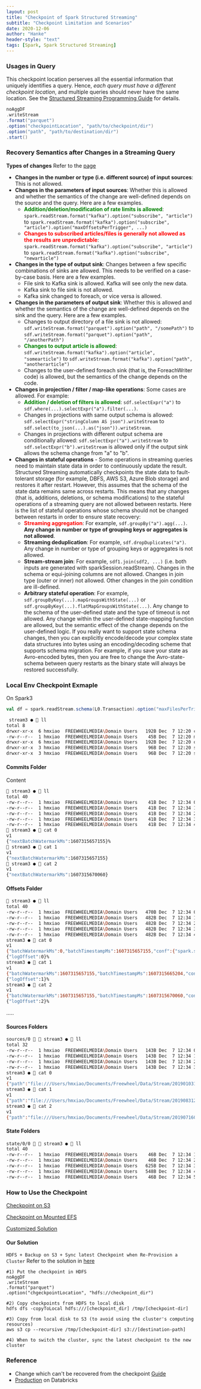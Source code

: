 ```yaml
---
layout: post
title: "Checkpoint of Spark Structured Streaming"
subtitle: "Checkpoint Limitation and Scenarios"
date: 2020-12-06
author: "Hanke"
header-style: "text"
tags: [Spark, Spark Structured Streaming]
---
```


### Usages in Query
This checkpoint location perserves all the essential information that uniquely identifies a query. Hence, *each query must have a different checkpoint location*, and multiple queries should never have the same location. See the [Structured Streaming Programming Guide](https://spark.apache.org/docs/latest/structured-streaming-programming-guide.html) for details.

```scala
noAggDF
.writeStream
.format("parquet")
.option("checkpointLocation", "path/to/checkpoint/dir")
.option("path", "path/to/destination/dir")
.start()
```


### Recovery Semantics after Changes in a Streaming Query
**Types of changes**
Refer to the [page](https://docs.databricks.com/spark/latest/structured-streaming/production.html#types-of-change)  
+ **Changes in the number or type (i.e. different source) of input sources**: This is not allowed.
+ **Changes in the parameters of input sources**: Whether this is allowed and whether the semantics of the change are well-defined depends on the source and the query. Here are a few examples.  
    + <font color="green"><b>Addition/deletion/modification of rate limits is allowed</b></font>: `spark.readStream.format("kafka").option("subscribe", "article")` to `spark.readStream.format("kafka").option("subscribe", "article").option("maxOffsetsPerTrigger", ...)`
    + <font color="red"><b>Changes to subscribed articles/files is generally not allowed as the results are unpredictable</b></font>: `spark.readStream.format("kafka").option("subscribe", "article")` to `spark.readStream.format("kafka").option("subscribe", "newarticle")`
+ **Changes in the type of output sink**: Changes between a few specific combinations of sinks are allowed. This needs to be verified on a case-by-case basis. Here are a few examples.
    + File sink to Kafka sink is allowed. Kafka will see only the new data.
    + Kafka sink to file sink is not allowed.
    + Kafka sink changed to foreach, or vice versa is allowed.
+ **Changes in the parameters of output sink**: Whether this is allowed and whether the semantics of the change are well-defined depends on the sink and the query. Here are a few examples.
    + Changes to output directory of a file sink is not allowed: `sdf.writeStream.format("parquet").option("path", "/somePath")` to `sdf.writeStream.format("parquet").option("path", "/anotherPath")`
    + <font color="green"><b>Changes to output article is allowed</b></font>: `sdf.writeStream.format("kafka").option("article", "somearticle")` to `sdf.writeStream.format("kafka").option("path", "anotherarticle")`
    + Changes to the user-defined foreach sink (that is, the ForeachWriter code) is allowed, but the semantics of the change depends on the code.
+ **Changes in projection / filter / map-like operations**: Some cases are allowed. For example:
    + <font color="green"><b>Addition / deletion of filters is allowed</b></font>: `sdf.selectExpr("a")` to `sdf.where(...).selectExpr("a").filter(...)`.
    + Changes in projections with same output schema is allowed: `sdf.selectExpr("stringColumn AS json").writeStream` to `sdf.select(to_json(...).as("json")).writeStream`.
    + Changes in projections with different output schema are conditionally allowed: `sdf.selectExpr("a").writeStream` to `sdf.selectExpr("b").writeStream` is allowed only if the output sink allows the schema change from "a" to "b".
+ **Changes in stateful operations** - Some operations in streaming queries need to maintain state data in order to continuously update the result. Structured Streaming automatically checkpoints the state data to fault-tolerant storage (for example, DBFS, AWS S3, Azure Blob storage) and restores it after restart. However, this assumes that the schema of the state data remains same across restarts. This means that any changes (that is, additions, deletions, or schema modifications) to the stateful operations of a streaming query are not allowed between restarts. Here is the list of stateful operations whose schema should not be changed between restarts in order to ensure state recovery:
    + <font color="red"><b>Streaming aggregation</b></font>: For example, `sdf.groupBy("a").agg(...)`. **Any change in number or type of grouping keys or aggregates is not allowed**.
    + **Streaming deduplication**: For example, `sdf.dropDuplicates("a")`. Any change in number or type of grouping keys or aggregates is not allowed.
    + **Stream-stream join**: For example, `sdf1.join(sdf2, ...)` (i.e. both inputs are generated with sparkSession.readStream). Changes in the schema or equi-joining columns are not allowed. Changes in join type (outer or inner) not allowed. Other changes in the join condition are ill-defined.
    + **Arbitrary stateful operation**: For example, `sdf.groupByKey(...).mapGroupsWithState(...)` or `sdf.groupByKey(...).flatMapGroupsWithState(...)`. Any change to the schema of the user-defined state and the type of timeout is not allowed. Any change within the user-defined state-mapping function are allowed, but the semantic effect of the change depends on the user-defined logic. If you really want to support state schema changes, then you can explicitly encode/decode your complex state data structures into bytes using an encoding/decoding scheme that supports schema migration. For example, if you save your state as Avro-encoded bytes, then you are free to change the Avro-state-schema between query restarts as the binary state will always be restored successfully.


### Local Env Checkpoint Exmaple
On Spark3  
```scala
val df = spark.readStream.schema(L0.Transaction).option("maxFilesPerTrigger", 1).parquet(jobList(0))
```

```bash
 stream3 ●  ll
total 8
drwxr-xr-x  6 hmxiao  FREEWHEELMEDIA\Domain Users   192B Dec  7 12:20 commits
-rw-r--r--  1 hmxiao  FREEWHEELMEDIA\Domain Users    45B Dec  7 12:20 metadata
drwxr-xr-x  6 hmxiao  FREEWHEELMEDIA\Domain Users   192B Dec  7 12:20 offsets
drwxr-xr-x  3 hmxiao  FREEWHEELMEDIA\Domain Users    96B Dec  7 12:20 sources
drwxr-xr-x  3 hmxiao  FREEWHEELMEDIA\Domain Users    96B Dec  7 12:20 state
```

#### Commits Folder
Content
```bash
 stream3 ●  ll
total 40
-rw-r--r--  1 hmxiao  FREEWHEELMEDIA\Domain Users    41B Dec  7 12:34 0
-rw-r--r--  1 hmxiao  FREEWHEELMEDIA\Domain Users    41B Dec  7 12:34 1
-rw-r--r--  1 hmxiao  FREEWHEELMEDIA\Domain Users    41B Dec  7 12:34 2
-rw-r--r--  1 hmxiao  FREEWHEELMEDIA\Domain Users    41B Dec  7 12:34 3
-rw-r--r--  1 hmxiao  FREEWHEELMEDIA\Domain Users    41B Dec  7 12:34 4
 stream3 ●  cat 0
v1
{"nextBatchWatermarkMs":1607315657155}%
 stream3 ●  cat 1
v1
{"nextBatchWatermarkMs":1607315657155}
 stream3 ●  cat 2
v1
{"nextBatchWatermarkMs":1607315670060}
```

#### Offsets Folder
```bash
 stream3 ●  ll
total 40
-rw-r--r--  1 hmxiao  FREEWHEELMEDIA\Domain Users   470B Dec  7 12:34 0
-rw-r--r--  1 hmxiao  FREEWHEELMEDIA\Domain Users   482B Dec  7 12:34 1
-rw-r--r--  1 hmxiao  FREEWHEELMEDIA\Domain Users   482B Dec  7 12:34 2
-rw-r--r--  1 hmxiao  FREEWHEELMEDIA\Domain Users   482B Dec  7 12:34 3
-rw-r--r--  1 hmxiao  FREEWHEELMEDIA\Domain Users   482B Dec  7 12:34 4
stream3 ●  cat 0
v1
{"batchWatermarkMs":0,"batchTimestampMs":1607315657155,"conf":{"spark.sql.streaming.stateStore.providerClass":"org.apache.spark.sql.execution.streaming.state.HDFSBackedStateStoreProvider","spark.sql.streaming.join.stateFormatVersion":"2","spark.sql.streaming.flatMapGroupsWithState.stateFormatVersion":"2","spark.sql.streaming.multipleWatermarkPolicy":"min","spark.sql.streaming.aggregation.stateFormatVersion":"2","spark.sql.shuffle.partitions":"8"}}
{"logOffset":0}%
stream3 ●  cat 1
v1
{"batchWatermarkMs":1607315657155,"batchTimestampMs":1607315665204,"conf":{"spark.sql.streaming.stateStore.providerClass":"org.apache.spark.sql.execution.streaming.state.HDFSBackedStateStoreProvider","spark.sql.streaming.join.stateFormatVersion":"2","spark.sql.streaming.flatMapGroupsWithState.stateFormatVersion":"2","spark.sql.streaming.multipleWatermarkPolicy":"min","spark.sql.streaming.aggregation.stateFormatVersion":"2","spark.sql.shuffle.partitions":"8"}}
{"logOffset":1}%
stream3 ●  cat 2
v1
{"batchWatermarkMs":1607315657155,"batchTimestampMs":1607315670060,"conf":{"spark.sql.streaming.stateStore.providerClass":"org.apache.spark.sql.execution.streaming.state.HDFSBackedStateStoreProvider","spark.sql.streaming.join.stateFormatVersion":"2","spark.sql.streaming.flatMapGroupsWithState.stateFormatVersion":"2","spark.sql.streaming.multipleWatermarkPolicy":"min","spark.sql.streaming.aggregation.stateFormatVersion":"2","spark.sql.shuffle.partitions":"8"}}
{"logOffset":2}%
```
.....

#### Sources Folders
```bash
sources/0   stream3 ●  ll
total 32
-rw-r--r--  1 hmxiao  FREEWHEELMEDIA\Domain Users   143B Dec  7 12:34 0
-rw-r--r--  1 hmxiao  FREEWHEELMEDIA\Domain Users   143B Dec  7 12:34 1
-rw-r--r--  1 hmxiao  FREEWHEELMEDIA\Domain Users   143B Dec  7 12:34 2
-rw-r--r--  1 hmxiao  FREEWHEELMEDIA\Domain Users   143B Dec  7 12:34 3
stream3 ●  cat 0
v1
{"path":"file:///Users/hmxiao/Documents/Freewheel/Data/Stream/2019010315--20190110-080000.gz.parquet","timestamp":1566471227000,"batchId":0}%
stream3 ●  cat 1
v1
{"path":"file:///Users/hmxiao/Documents/Freewheel/Data/Stream/2019083120--20190902-030000.gz.parquet","timestamp":1567479235000,"batchId":1}%
stream3 ●  cat 2
v1
{"path":"file:///Users/hmxiao/Documents/Freewheel/Data/Stream/2019071603--20190806-080000.gz.parquet","timestamp":1595325060000,"batchId":2}%
```

#### State Folders
```bash
state/0/0   stream3 ●  ll
total 40
-rw-r--r--  1 hmxiao  FREEWHEELMEDIA\Domain Users    46B Dec  7 12:34 1.delta
-rw-r--r--  1 hmxiao  FREEWHEELMEDIA\Domain Users    46B Dec  7 12:34 2.delta
-rw-r--r--  1 hmxiao  FREEWHEELMEDIA\Domain Users   625B Dec  7 12:34 3.delta
-rw-r--r--  1 hmxiao  FREEWHEELMEDIA\Domain Users   548B Dec  7 12:34 4.delta
-rw-r--r--  1 hmxiao  FREEWHEELMEDIA\Domain Users    46B Dec  7 12:34 5.delta
```

### How to Use the Checkpoint
[Checkpoint on S3](https://cm.engineering/using-hdfs-to-store-spark-streaming-application-checkpoints-2146c1960d30)

[Checkpoint on Mounted EFS](https://blog.yuvalitzchakov.com/improving-spark-streaming-checkpoint-performance-with-aws-efs/)

[Customized Solution](https://www.qubole.com/blog/structured-streaming-with-direct-write-checkpointing/)

#### Our Solution
`HDFS + Backup on S3 + Sync latest Checkpoint when Re-Provision a Cluster`
Refer to the solution in [here](https://cm.engineering/using-hdfs-to-store-spark-streaming-application-checkpoints-2146c1960d30)

```shell
#1) Put the checkpoint in HDFS
noAggDF
.writeStream
.format("parquet")
.option("chgeckpointLocation", "hdfs://checkpoint_dir")

#2) Copy checkpoints from HDFS to local disk
hdfs dfs -copyToLocal hdfs:///[checkpoint_dir] /tmp/[checkpoint-dir]

#3) Copy from local disk to S3 (to avoid using the cluster's computing resources)
aws s3 cp --recursive /tmp/[checkpoint-dir] s3://[destination-path]

#4) When to switch the cluster, sync the latest checkpoint to the new cluster
```

### Reference
+ Change which can't be recovered from the checkpoint [Guide][1]
+ [Production][2] on Databricks  

[1]: https://docs.databricks.com/spark/latest/structured-streaming/production.html#recover-after-changes-in-a-streaming-query
[2]: https://docs.databricks.com/spark/latest/structured-streaming/production.html

